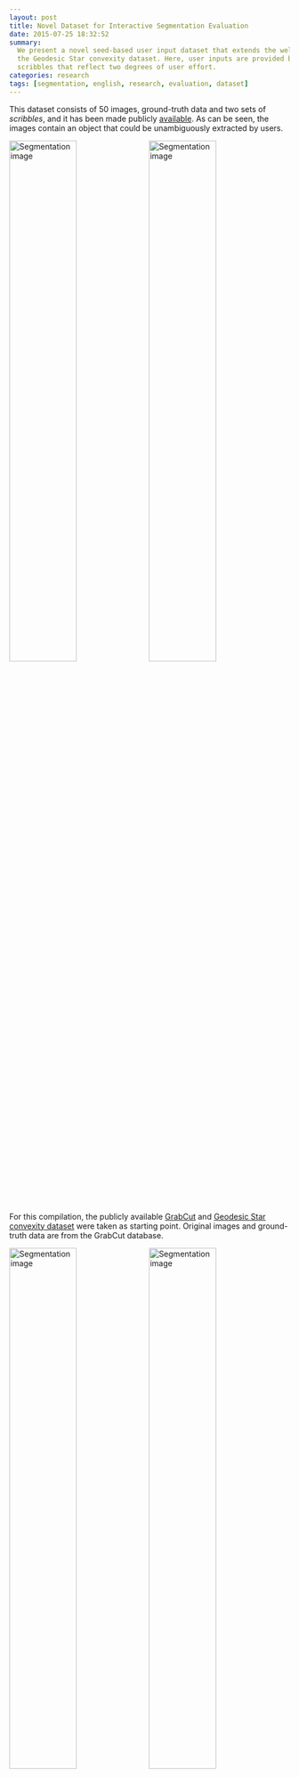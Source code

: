 ```yaml
---
layout: post
title: Novel Dataset for Interactive Segmentation Evaluation
date: 2015-07-25 18:32:52
summary:
  We present a novel seed-based user input dataset that extends the well-known GrabCut dataset and
  the Geodesic Star convexity dataset. Here, user inputs are provided by means of two sets of
  scribbles that reflect two degrees of user effort.
categories: research
tags: [segmentation, english, research, evaluation, dataset]
---
```


This dataset consists of 50 images, ground-truth data and two sets of _scribbles_, and it has been
made publicly [available](https://github.com/flandrade/dataset-interactive-algorithms). As can be
seen, the images contain an object that could be unambiguously extracted by users.

<img src="{{ site.url }}/assets/images/segmentation-01.jpg" width="49%" alt="Segmentation image"/>
<img src="{{ site.url }}/assets/images/segmentation-08.jpg" width="49%" alt="Segmentation image"/>

For this compilation, the publicly available
[GrabCut](https://research.microsoft.com/en-us/um/cambridge/projects/visionimagevideoediting/segmentation/grabcut.htm)
and [Geodesic Star convexity dataset](https://www.robots.ox.ac.uk/~vgg/research/iseg/#Dataset) were
taken as starting point. Original images and ground-truth data are from the GrabCut database.

<img src="{{ site.url }}/assets/images/segmentation-05.jpg" width="49%" alt="Segmentation image"/>
<img src="{{ site.url }}/assets/images/segmentation-06.jpg" width="49%" alt="Segmentation image"/>

User inputs are provided by means of two sets of _scribbles_ which indicate foreground and
background regions. For the first set, we use the _scribbles_ for initializing robot user from the
Geodesic Star Convexit dataset. These employ on average about 4 strokes per image, yet they mark a
small area of the foreground object. Finally, a new set of _scribbles_ was created in order to
extend this dataset. In this set, the _scribbles_ indicate and mark in more detail the foreground
region.

These sets reflect two degrees of user effort: the second set marks in more detail foreground
regions when compared to the first set of _scribbles_.

**NOTE:** _This note is the second of two notes. See the [presentation
entry]({% post_url 2015-07-24-evaluation-interactive-image-segmentation %}) for more information._
